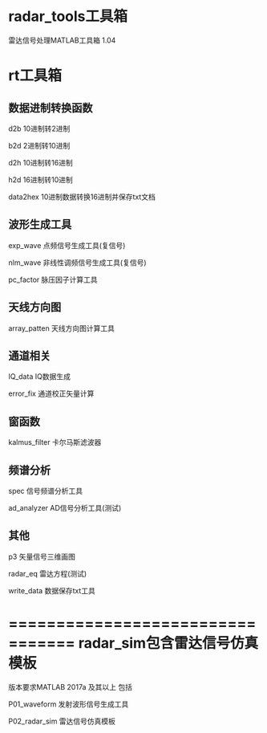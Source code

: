 # radar_tools工具箱
雷达信号处理MATLAB工具箱 1.04


rt工具箱
===============================
数据进制转换函数
--------------------------------
d2b             10进制转2进制

b2d             2进制转10进制

d2h             10进制转16进制

h2d             16进制转10进制

data2hex        10进制数据转换16进制并保存txt文档

波形生成工具
--------------------------------
exp_wave        点频信号生成工具(复信号)

nlm_wave        非线性调频信号生成工具(复信号)

pc_factor       脉压因子计算工具

天线方向图
--------------------------------
array_patten    天线方向图计算工具

通道相关
--------------------------------
IQ_data         IQ数据生成

error_fix       通道校正矢量计算

窗函数
--------------------------------
kalmus_filter   卡尔马斯滤波器

频谱分析
---------------------------------
spec            信号频谱分析工具

ad_analyzer     AD信号分析工具(测试)

其他
---------------------------------
p3              矢量信号三维画图

radar_eq        雷达方程(测试)

write_data      数据保存txt工具

=================================
radar_sim包含雷达信号仿真模板 
=================================
版本要求MATLAB 2017a 及其以上 包括

P01_waveform    发射波形信号生成工具

P02_radar_sim   雷达信号仿真模板




